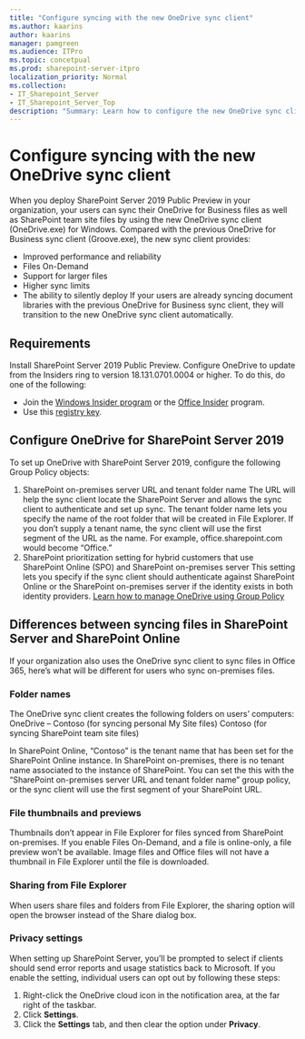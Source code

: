 ```yaml
---
title: "Configure syncing with the new OneDrive sync client"
ms.author: kaarins
author: kaarins
manager: pamgreen
ms.audience: ITPro
ms.topic: concetpual
ms.prod: sharepoint-server-itpro
localization_priority: Normal
ms.collection:
- IT_Sharepoint_Server
- IT_Sharepoint_Server_Top
description: "Summary: Learn how to configure the new OneDrive sync client (OneDrive.exe) for SharePoint Server 2019."
---
```


# Configure syncing with the new OneDrive sync client

   
When you deploy SharePoint Server 2019 Public Preview in your organization, your users can sync their OneDrive for Business files as well as SharePoint team site files by using the new OneDrive sync client (OneDrive.exe) for Windows. Compared with the previous OneDrive for Business sync client (Groove.exe), the new sync client provides:
- Improved performance and reliability
- Files On-Demand
- Support for larger files
- Higher sync limits
- The ability to silently deploy
If your users are already syncing document libraries with the previous OneDrive for Business sync client, they will transition to the new OneDrive sync client automatically.
    
## Requirements

Install SharePoint Server 2019 Public Preview.
Configure OneDrive to update from the Insiders ring to version 18.131.0701.0004 or higher. To do this, do one of the following:
- Join the [Windows Insider program](https://insider.windows.com/) or the [Office Insider](https://products.office.com/office-insider) program.
- Use this [registry key](https://oneclient.sfx.ms/Win/Preview/EnableInsiderUpdates.zip).
  
  
## Configure OneDrive for SharePoint Server 2019

To set up OneDrive with SharePoint Server 2019, configure the following Group Policy objects: 
  
1.	SharePoint on-premises server URL and tenant folder name
The URL will help the sync client locate the SharePoint Server and allows the sync client to authenticate and set up sync. The tenant folder name lets you specify the name of the root folder that will be created in File Explorer. If you don’t supply a tenant name, the sync client will use the first segment of the URL as the name. For example, office.sharepoint.com would become “Office.”
2.	SharePoint prioritization setting for hybrid customers that use SharePoint Online (SPO) and SharePoint on-premises server
This setting lets you specify if the sync client should authenticate against SharePoint Online or the SharePoint on-premises server if the identity exists in both identity providers.
 [Learn how to manage OneDrive using Group Policy](https://docs.microsoft.com/onedrive/use-group-policy.md)
  
## Differences between syncing files in SharePoint Server and SharePoint Online

If your organization also uses the OneDrive sync client to sync files in Office 365, here’s what will be different for users who sync on-premises files.
  
### Folder names
The OneDrive sync client creates the following folders on users’ computers:
OneDrive – Contoso (for syncing personal My Site files)
Contoso (for syncing SharePoint team site files)

In SharePoint Online, “Contoso” is the tenant name that has been set for the SharePoint Online instance. In SharePoint on-premises, there is no tenant name associated to the instance of SharePoint. You can set the this with the “SharePoint on-premises server URL and tenant folder name” group policy, or the sync client will use the first segment of your SharePoint URL. 
   
### File thumbnails and previews
Thumbnails don’t appear in File Explorer for files synced from SharePoint on-premises. If you enable Files On-Demand, and a file is online-only, a file preview won’t be available. Image files and Office files will not have a thumbnail in File Explorer until the file is downloaded.
  
### Sharing from File Explorer

When users share files and folders from File Explorer, the sharing option will open the browser instead of the Share dialog box. 
  
### Privacy settings

When setting up SharePoint Server, you’ll be prompted to select if clients should send error reports and usage statistics back to Microsoft. If you enable the setting, individual users can opt out by following these steps:
1.	Right-click the OneDrive cloud icon in the notification area, at the far right of the taskbar.
2.	Click **Settings**. 
3.	Click the **Settings** tab, and then clear the option under **Privacy**. 

  


